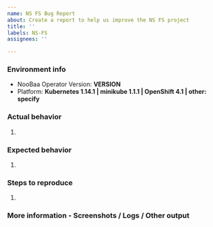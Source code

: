 ```yaml
---
name: NS FS Bug Report
about: Create a report to help us improve the NS FS project
title: ''
labels: NS-FS
assignees: ''

---
```


### Environment info
- NooBaa Operator Version: **VERSION**
- Platform: **Kubernetes 1.14.1 | minikube 1.1.1 | OpenShift 4.1 | other: specify**

### Actual behavior
1.

### Expected behavior
1.

### Steps to reproduce
1.

### More information - Screenshots / Logs / Other output
